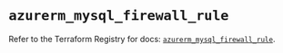 # `azurerm_mysql_firewall_rule`

Refer to the Terraform Registry for docs: [`azurerm_mysql_firewall_rule`](https://registry.terraform.io/providers/hashicorp/azurerm/2.99.0/docs/resources/mysql_firewall_rule).
